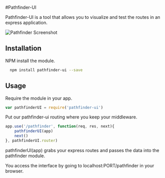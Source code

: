 #Pathfinder-UI

Pathfinder-UI is a tool that allows you to visualize and test the routes in an express application.	

![Pathfinder Screenshot](https://s3.amazonaws.com/poly-screenshots.angel.co/Project/4b/154634/8a313313182b2bab4b0e00f483f647b7-original.png)

## Installation

NPM install the module.

```bash
  npm install pathfinder-ui --save
```


## Usage

Require the module in your app.
```js
var pathfinderUI = require('pathfinder-ui')
```

Put our pathfinder-ui routing where you keep your middleware.

```js
app.use('/pathfinder', function(req, res, next){
	pathfinderUI(app)
	next()
}, pathfinderUI.router)
```

pathfinderUI(app) grabs your express routes and passes the data into the pathfinder module.

You access the interface by going to localhost:PORT/pathfinder in your browser.

<!-- ## Tests

## Contributing

## Release History

 -->
